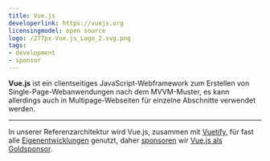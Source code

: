 ```yaml
---
title: Vue.js
developerlink: https://vuejs.org
licensingmodel: open source
logo: /277px-Vue.js_Logo_2.svg.png
tags:
- development
- sponsor
---
```

__Vue.js__ ist ein clientseitiges JavaScript-Webframework zum Erstellen von Single-Page-Webanwendungen nach dem MVVM-Muster, es kann allerdings auch in Multipage-Webseiten für einzelne Abschnitte verwendet werden.

---

In unserer Referenzarchitektur wird Vue.js, zusammen mit [Vuetify](./vuetifyjs), für fast alle [Eigenentwicklungen](../publish.html) genutzt, daher [sponsoren](../improve.html#sponsoring) wir [Vue.js als Goldsponsor](https://vuejs.org/sponsor/#gold).
